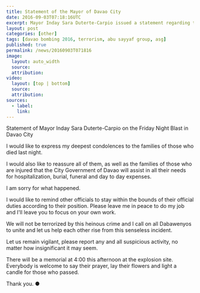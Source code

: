 ```yaml
---
title: Statement of the Mayor of Davao City
date: 2016-09-03T07:18:16UTC
excerpt: Mayor Inday Sara Duterte-Carpio issued a statement regarding the bomb blast in night market on Corner Padre Gomez St., Roxas Avenue, Davao City on 2 September 2016 at 10:30 PST that initially killed 10 and injured 60.
layout: post
categories: [other]
tags: [davao bombing 2016, terrorism, abu sayyaf group, asg]
published: true
permalink: /news/20160903T071816
image:
  layout: auto_width
  source: 
  attribution: 
video:
  layout: [top | bottom]
  source: 
  attribution: 
sources:
  - label:
    link: 
---
```


Statement of Mayor Inday Sara Duterte-Carpio on the Friday Night Blast in Davao City

I would like to express my deepest condolences to the families of those who died last night.

I would also like to reassure all of them, as well as the families of those who are injured that the City Government of Davao will assist in all their needs for hospitalization, burial, funeral and day to day expenses.

I am sorry for what happened.

I would like to remind other officials to stay within the bounds of their official duties according to their position. Please leave me in peace to do my job and I'll leave you to focus on your own work.

We will not be terrorized by this heinous crime and I call on all Dabawenyos to unite and let us help each other rise from this senseless incident.

Let us remain vigilant, please report any and all suspicious activity, no matter how insignificant it may seem.

There will be a memorial at 4:00 this afternoon at the explosion site. Everybody is welcome to say their prayer, lay their flowers and light a candle for those who passed.

Thank you.
&#x25cf;
